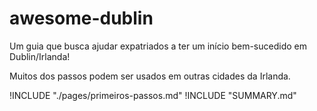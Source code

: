 # awesome-dublin

Um guia que busca ajudar expatriados a ter um início bem-sucedido em Dublin/Irlanda!

Muitos dos passos podem ser usados em outras cidades da Irlanda.

!INCLUDE "./pages/primeiros-passos.md"
!INCLUDE "SUMMARY.md"

